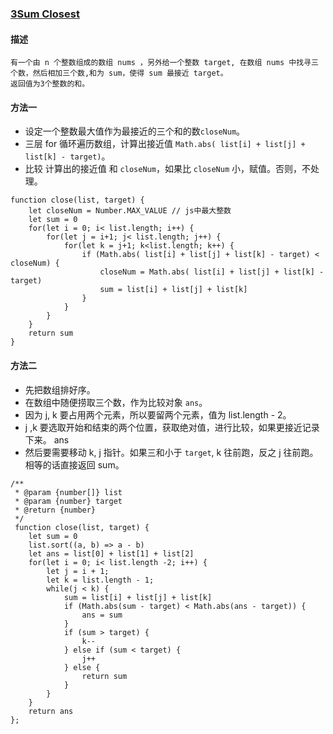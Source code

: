 ### [3Sum Closest](https://leetcode.com/problems/3sum-closest/description/)

#### 描述
```
有一个由 n 个整数组成的数组 nums ，另外给一个整数 target, 在数组 nums 中找寻三个数，然后相加三个数,和为 sum，使得 sum 最接近 target。
返回值为3个整数的和。

```

#### 方法一
+ 设定一个整数最大值作为最接近的三个和的数`closeNum`。
+ 三层 for 循环遍历数组，计算出接近值 `Math.abs( list[i] + list[j] + list[k] - target)`。
+ 比较 计算出的接近值 和 `closeNum`，如果比 `closeNum` 小，赋值。否则，不处理。

```
function close(list, target) {
	let closeNum = Number.MAX_VALUE	// js中最大整数
	let sum = 0
	for(let i = 0; i< list.length; i++) {
		for(let j = i+1; j< list.length; j++) {
			for(let k = j+1; k<list.length; k++) {
				if (Math.abs( list[i] + list[j] + list[k] - target) < closeNum) {
					closeNum = Math.abs( list[i] + list[j] + list[k] - target)
					sum = list[i] + list[j] + list[k]
				}
			}
		}
	}
	return sum
}
```

#### 方法二
+ 先把数组排好序。
+ 在数组中随便捞取三个数，作为比较对象 `ans`。
+ 因为 j, k 要占用两个元素，所以要留两个元素，值为 list.length - 2。
+ j ,k 要选取开始和结束的两个位置，获取绝对值，进行比较，如果更接近记录下来。 ans
+ 然后要需要移动 k, j 指针。如果三和小于 `target`, k 往前跑，反之 j 往前跑。相等的话直接返回 sum。
```
/**
 * @param {number[]} list
 * @param {number} target
 * @return {number}
 */
 function close(list, target) {
 	let sum = 0
 	list.sort((a, b) => a - b)
	let ans = list[0] + list[1] + list[2]
	for(let i = 0; i< list.length -2; i++) {
		let j = i + 1;
		let k = list.length - 1;
		while(j < k) {
			sum = list[i] + list[j] + list[k]
			if (Math.abs(sum - target) < Math.abs(ans - target)) {
				ans = sum
			}
			if (sum > target) {
				k--
			} else if (sum < target) {
				j++
			} else {
				return sum
			}
		}
	}
	return ans
};
```